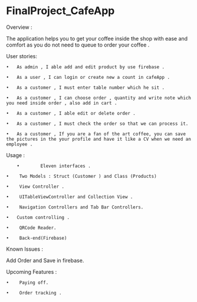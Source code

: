 # FinalProject_CafeApp


Overview : 

The application helps you to get your coffee inside the shop with ease and comfort as you do not need to queue to order your coffee .

User stories:

	•	As admin , I able add and edit product by use firebase .
	
	•	As a user , I can login or create new a count in cafeApp .
	
	•	As a customer , I must enter table number which he sit .
	
	•	As a customer , I can choose order , quantity and write note which you need inside order , also add in cart .
	
	•	As a customer , I able edit or delete order .
	
	•	As a customer , I must check the order so that we can process it.
	
	•	As a customer , If you are a fan of the art coffee, you can save the pictures in the your profile and have it like a CV when we need an employee .
	
Usage :

        •        Eleven interfaces .

	•	 Two Models : Struct (Customer ) and Class (Products)  

	•	 View Controller .
	
	•	 UITableViewController and Collection View .
	
	•	 Navigation Controllers and Tab Bar Controllers. 
	
	•	Custom controlling .
	
	•	 QRCode Reader.
	
	•	 Back-end(Firebase)
	
Known Issues :

 Add Order and Save in firebase.

Upcoming Features :

	•    Paying off.

	•    Order tracking .



